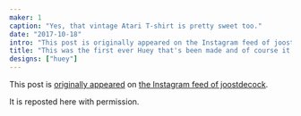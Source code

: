```yaml
---
maker: 1
caption: "Yes, that vintage Atari T-shirt is pretty sweet too."
date: "2017-10-18"
intro: "This post is originally appeared on the Instagram feed of joostdecock ."
title: "This was the first ever Huey that's been made and of course it's purple"
designs: ["huey"]
---
```



This post is [originally appeared](https://www.instagram.com/p/BaRWb34jYCL/) 
on [the Instagram feed of joostdecock](https://www.instagram.com/joostdecock/).

It is reposted here with permission.

